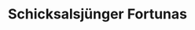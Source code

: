 ---
layout: home
title: Schicksalsjünger Fortunas
category: religion
central_figure: Fortuna
type: Anerkannte Glaubensgemeinschaft
---